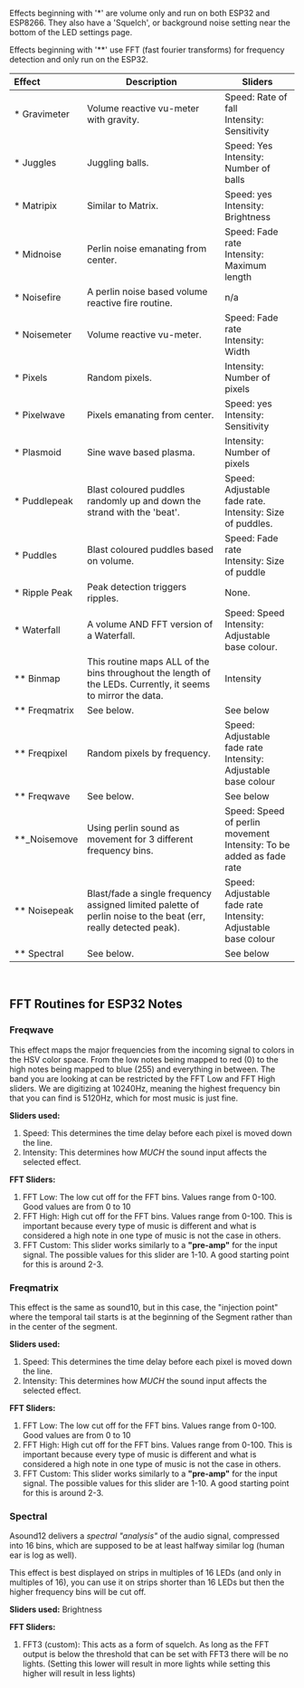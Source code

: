 
Effects beginning with '*' are volume only and run on both ESP32 and ESP8266. They also have a 'Squelch', or background noise setting near the bottom of the LED settings page. 

Effects beginning with '**' use FFT (fast fourier transforms) for frequency detection and only run on the ESP32.


| Effect | Description | Sliders
| :------------- | --- | ---
| * Gravimeter | Volume reactive vu-meter with gravity. | Speed: Rate of fall <br /> Intensity: Sensitivity
| * Juggles | Juggling balls.| Speed: Yes <br /> Intensity: Number of balls
| * Matripix | Similar to Matrix. | Speed: yes <br /> Intensity: Brightness
| * Midnoise | Perlin noise emanating from center.| Speed: Fade rate <br /> Intensity: Maximum length
| * Noisefire | A perlin noise based volume reactive fire routine. | n/a
| * Noisemeter | Volume reactive vu-meter. | Speed: Fade rate <br /> Intensity: Width
| * Pixels | Random pixels. | Intensity: Number of pixels
| * Pixelwave | Pixels emanating from center. | Speed: yes <br /> Intensity: Sensitivity
| * Plasmoid | Sine wave based plasma. | Intensity: Number of pixels
| * Puddlepeak | Blast coloured puddles randomly up and down the strand with the 'beat'. |Speed: Adjustable fade rate.<br /> Intensity: Size of puddles.
| * Puddles | Blast coloured puddles based on volume.| Speed: Fade rate <br /> Intensity: Size of puddle
| * Ripple Peak | Peak detection triggers ripples. | None.
| * Waterfall | A volume AND FFT version of a Waterfall.| Speed: Speed <br /> Intensity: Adjustable base colour.
| ** Binmap | This routine maps ALL of the bins throughout the length of the LEDs. Currently, it seems to mirror the data.| Intensity
| ** Freqmatrix | See below. | See below
| ** Freqpixel | Random pixels by frequency. | Speed: Adjustable fade rate<br /> Intensity: Adjustable base colour
| ** Freqwave | See below. | See below
| **_Noisemove | Using perlin sound as movement for 3 different frequency bins. |Speed: Speed of perlin movement <br /> Intensity: To be added as fade rate
| ** Noisepeak | Blast/fade a single frequency assigned limited palette of perlin noise to the beat (err, really detected peak). | Speed: Adjustable fade rate<br /> Intensity: Adjustable base colour
| ** Spectral | See below. | See below

<br />

## FFT Routines for ESP32 Notes
### Freqwave
This effect maps the major frequencies from the incoming signal to colors in the HSV color space. From the low notes being mapped to red (0) to the high notes being mapped to blue (255) and everything in between. The band you are looking at can be restricted by the FFT Low and FFT High sliders. We are digitizing at 10240Hz, meaning the highest frequency bin that you can find is 5120Hz, which for most music is just fine.
 
**Sliders used:**
1. Speed: This determines the time delay before each pixel is moved down the line.
1. Intensity: This determines how _MUCH_ the sound input affects the selected effect.

**FFT Sliders:**
1. FFT Low: The low cut off for the FFT bins. Values range from 0-100. Good values are from 0 to 10
1. FFT High: High cut off for the FFT bins. Values range from 0-100. This is important because every type of music is different and what is considered a high note in one type of music is not the case in others. 
1. FFT Custom: This slider works similarly to a **"pre-amp"** for the input signal. The possible values for this slider are 1-10. A good starting point for this is around 2-3.

### Freqmatrix 
This effect is the same as sound10, but in this case, the "injection point" where the temporal tail starts is at the beginning of the Segment rather than in the center of the segment.

**Sliders used:**
1. Speed: This determines the time delay before each pixel is moved down the line.
1. Intensity: This determines how _MUCH_ the sound input affects the selected effect.

**FFT Sliders:**
1. FFT Low: The low cut off for the FFT bins. Values range from 0-100. Good values are from 0 to 10
1. FFT High: High cut off for the FFT bins. Values range from 0-100. This is important because every type of music is different and what is considered a high note in one type of music is not the case in others. 
1. FFT Custom: This slider works similarly to a **"pre-amp"** for the input signal. The possible values for this slider are 1-10. A good starting point for this is around 2-3.

### Spectral
Asound12 delivers a _spectral "analysis"_ of the audio signal, compressed into 16 bins, which are supposed to be at least halfway similar log (human ear is log as well).
 
This effect is best displayed on strips in multiples of 16 LEDs (and only in multiples of 16), you can use it on strips shorter than 16 LEDs but then the higher frequency bins will be cut off.

**Sliders used:** Brightness

**FFT Sliders:** 
1. FFT3 (custom): This acts as a form of squelch. As long as the FFT output is below the threshold that can be set with FFT3 there will be no lights. (Setting this lower will result in more lights while setting this higher will result in less lights)

